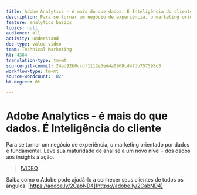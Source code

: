```yaml
---
title: Adobe Analytics - é mais do que dados. É Inteligência do cliente
description: Para se tornar um negócio de experiência, o marketing orientado por dados é fundamental. Leve sua maturidade de análise a um novo nível - dos dados aos insights à ação.
feature: analytics basics
topics: null
audience: all
activity: understand
doc-type: value video
team: Technical Marketing
kt: 4384
translation-type: tm+mt
source-git-commit: 24ad92b0ccdf1112e3ed4a0968cd47db757598c3
workflow-type: tm+mt
source-wordcount: '82'
ht-degree: 0%

---
```



# Adobe Analytics - é mais do que dados. É Inteligência do cliente

Para se tornar um negócio de experiência, o marketing orientado por dados é fundamental. Leve sua maturidade de análise a um novo nível - dos dados aos insights à ação.

>[!VIDEO](https://video.tv.adobe.com/v/31502/?quality=12)

Saiba como o Adobe pode ajudá-lo a conhecer seus clientes de todos os ângulos: [https://adobe.ly/2CabND4](https://adobe.ly/2CabND4)
